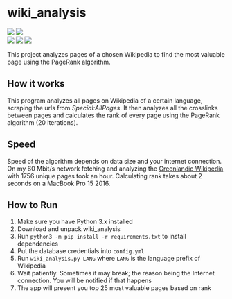 # wiki_analysis
 
[![](https://img.shields.io/codeclimate/maintainability/NickKaramoff/wiki_analysis.svg)](https://codeclimate.com/github/NickKaramoff/wiki_analysis)
[![](https://img.shields.io/librariesio/github/NickKaramoff/wiki_analysis.svg)](https://libraries.io/github/NickKaramoff/wiki_analysis)  
![](https://img.shields.io/github/license/NickKaramoff/wiki_analysis.svg)
![](https://img.shields.io/github/last-commit/NickKaramoff/wiki_analysis.svg)
![](https://img.shields.io/github/release-pre/NickKaramoff/wiki_analysis.svg)

This project analyzes pages of a chosen Wikipedia to find the most valuable page
using the PageRank algorithm.

## How it works

This program analyzes all pages on Wikipedia of a certain language, scraping the
urls from _Special:AllPages_. It then analyzes all the crosslinks between pages
and calculates the rank of every page using the PageRank algorithm (20 
iterations).

## Speed

Speed of the algorithm depends on data size and your internet connection.
On my 60 Mbit/s network fetching and analyzing the
[Greenlandic Wikipedia](https://kl.wikipedia.org) with 1756 unique pages took an
hour. Calculating rank takes about 2 seconds on a MacBook Pro 15 2016.

## How to Run

1. Make sure you have Python 3.x installed
2. Download and unpack wiki_analysis
3. Run `python3 -m pip install -r requirements.txt` to install dependencies
4. Put the database credentials into `config.yml`
5. Run `wiki_analysis.py LANG` where `LANG` is the language prefix of Wikipedia
6. Wait patiently. Sometimes it may break; the reason being the Internet
   connection. You will be notified if that happens
7. The app will present you top 25 most valuable pages based on rank
